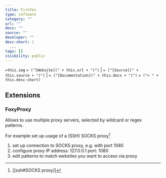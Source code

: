 ```yaml
---
title: Firefox
type: software
category: ""
url: ""
docs: ""
source: ""
developer: ""
desc-short: |
  ...
tags: []
visibility: public
---
```

`=this.img` `= ("[Website](" + this.url + ")")` |  `= ("[Source](" + this.source + ")")` | `= ("[Documentation](" + this.docs + ")")`
`= ("> " + this.desc-short)`

## Extensions

### FoxyProxy

Allows to use multiple proxy servers, selected by wildcard or regex patterns.

For example set up usage of a (SSH) SOCKS proxy[^1]
1. set up connection to SOCKS proxy, e.g. with port 1080
2. configure proxy
   IP address: 127.0.0.1
   port: 1080
3. edit patterns to match websites you want to access via proxy

[^1]: [[ssh#SOCKS proxy]]